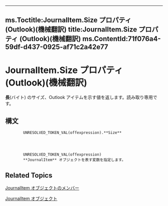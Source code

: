 

---
ms.Toctitle:JournalItem.Size プロパティ (Outlook)(機械翻訳)
title:JournalItem.Size プロパティ (Outlook)(機械翻訳)
ms.ContentId:71f076a4-59df-d437-0925-af71c2a42e77
---
# JournalItem.Size プロパティ (Outlook)(機械翻訳)




**長**(バイト) のサイズ、Outlook アイテムを示す値を返します。読み取り専用です。

## 構文

            UNRESOLVED_TOKEN_VAL(offexpression).**Size**




            UNRESOLVED_TOKEN_VAL(offexpression)
            **JournalItem** オブジェクトを表す変数を指定します。



## Related Topics

[JournalItem オブジェクトのメンバー](13a0cd10-44bc-a167-c613-93985f698d95.md)

[JournalItem オブジェクト](6e850295-39f9-47b8-e866-9622e9958c69.md)




